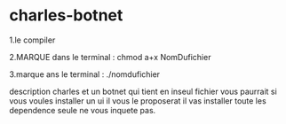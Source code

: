 # charles-botnet

1.le compiler

2.MARQUE dans le terminal : chmod a+x NomDufichier

3.marque ans le terminal : ./nomdufichier

description
charles et un botnet qui tient en inseul fichier vous paurrait si vous voules installer un ui il vous le proposerat
il vas installer toute les dependence seule ne vous inquete pas.

